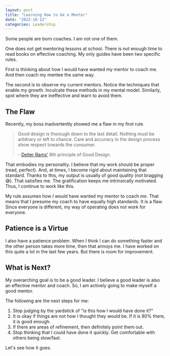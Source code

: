 ```yaml
---
layout: post
title: "Learning How to be a Mentor"
date: "2022-10-13"
categories: Leadership
---
```


Some people are born coaches. I am not one of them.

One does not get mentoring lessons at school. There is not enough time to read books on effective coaching. My only guides have been two specific rules.

First is thinking about how I would have wanted my mentor to coach me. And then coach my mentee the same way.

The second is to observe my current mentors. Notice the techniques that enable my growth. Inculcate these methods in my mental model. Similarly, spot where they are ineffective and learn to avoid them.

## The Flaw

Recently, my boss inadvertently showed me a flaw in my first rule.

> Good design is thorough down to the last detail. Nothing must be arbitrary or left to chance. Care and accuracy in the design process show respect towards the consumer.
>
> \- [Deiter Rams'](https://en.wikipedia.org/wiki/Dieter_Rams) 8th principle of Good Design.

That embodies my personality. I believe that my work should be proper (read, perfect). And, at times, I become rigid about maintaining that standard. Thanks to this, my output is usually of good quality (not bragging 😅). That satisfies me. The gratification keeps me intrinsically motivated. Thus, I continue to work like this.

My rule assumes how *I* would have wanted my mentor to coach *me*. That means that I presume my coach to have equally high standards. It is a flaw. Since everyone is different, my way of operating does not work for everyone.

## Patience is a Virtue

I also have a patience problem. When I think I can do something faster and the other person takes more time, then that annoys me. I have worked on this quite a lot in the last few years. But there is room for improvement.

## What is Next?

My overarching goal is to be a good leader. I believe a good leader is also an effective mentor and coach. So, I am actively going to make myself a good mentor.

The following are the next steps for me:

1. Stop judging by the yardstick of "is this how I would have done it?"
2. It is okay if things are not how I thought they would be. If it is 80% there, it is good enough.
3. If there are areas of refinement, then definitely point them out.
4. Stop thinking that I could have done it quickly. Get comfortable with others being slow/fast.

Let's see how it goes.
